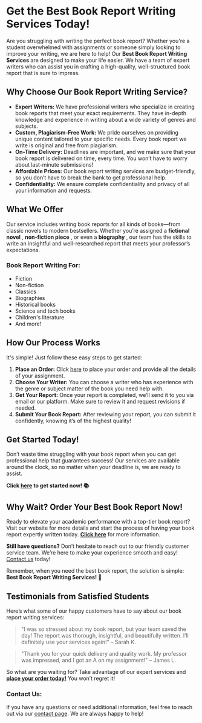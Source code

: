 # Get the Best Book Report Writing Services Today!

Are you struggling with writing the perfect book report? Whether you're a student overwhelmed with assignments or someone simply looking to improve your writing, we are here to help! Our **Best Book Report Writing Services** are designed to make your life easier. We have a team of expert writers who can assist you in crafting a high-quality, well-structured book report that is sure to impress.

## Why Choose Our Book Report Writing Service?

- **Expert Writers:** We have professional writers who specialize in creating book reports that meet your exact requirements. They have in-depth knowledge and experience in writing about a wide variety of genres and subjects.
- **Custom, Plagiarism-Free Work:** We pride ourselves on providing unique content tailored to your specific needs. Every book report we write is original and free from plagiarism.
- **On-Time Delivery:** Deadlines are important, and we make sure that your book report is delivered on time, every time. You won’t have to worry about last-minute submissions!
- **Affordable Prices:** Our book report writing services are budget-friendly, so you don’t have to break the bank to get professional help.
- **Confidentiality:** We ensure complete confidentiality and privacy of all your information and requests.

## What We Offer

Our service includes writing book reports for all kinds of books—from classic novels to modern bestsellers. Whether you’re assigned a **fictional novel** , **non-fiction piece** , or even a **biography** , our team has the skills to write an insightful and well-researched report that meets your professor’s expectations.

### Book Report Writing For:

- Fiction
- Non-fiction
- Classics
- Biographies
- Historical books
- Science and tech books
- Children's literature
- And more!

## How Our Process Works

It's simple! Just follow these easy steps to get started:

1. **Place an Order:** Click [here](https://tinyurl.com/topessay?keyword=best+book+report) to place your order and provide all the details of your assignment.
2. **Choose Your Writer:** You can choose a writer who has experience with the genre or subject matter of the book you need help with.
3. **Get Your Report:** Once your report is completed, we’ll send it to you via email or our platform. Make sure to review it and request revisions if needed.
4. **Submit Your Book Report:** After reviewing your report, you can submit it confidently, knowing it’s of the highest quality!

## Get Started Today!

Don’t waste time struggling with your book report when you can get professional help that guarantees success! Our services are available around the clock, so no matter when your deadline is, we are ready to assist.

**Click [here](https://tinyurl.com/topessay?keyword=best+book+report) to get started now! 📚**

## Why Wait? Order Your Best Book Report Now!

Ready to elevate your academic performance with a top-tier book report? Visit our website for more details and start the process of having your book report expertly written today. **[Click here](https://tinyurl.com/topessay?keyword=best+book+report)** for more information.

**Still have questions?** Don’t hesitate to reach out to our friendly customer service team. We’re here to make your experience smooth and easy! [Contact us](https://tinyurl.com/topessay?keyword=best+book+report) today!

Remember, when you need the best book report, the solution is simple: **Best Book Report Writing Services!** 🌟

## Testimonials from Satisfied Students

Here’s what some of our happy customers have to say about our book report writing services:

> "I was so stressed about my book report, but your team saved the day! The report was thorough, insightful, and beautifully written. I’ll definitely use your services again!" – Sarah K.

> "Thank you for your quick delivery and quality work. My professor was impressed, and I got an A on my assignment!" – James L.

So what are you waiting for? Take advantage of our expert services and **[place your order today!](https://tinyurl.com/topessay?keyword=best+book+report)** You won’t regret it!

### Contact Us:

If you have any questions or need additional information, feel free to reach out via our [contact page](https://tinyurl.com/topessay?keyword=best+book+report). We are always happy to help!
